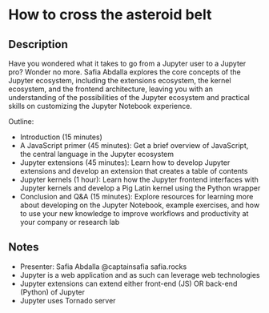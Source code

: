 # How to cross the asteroid belt

## Description

Have you wondered what it takes to go from a Jupyter user to a Jupyter pro? Wonder no more. Safia Abdalla explores the core concepts of the Jupyter ecosystem, including the extensions ecosystem, the kernel ecosystem, and the frontend architecture, leaving you with an understanding of the possibilities of the Jupyter ecosystem and practical skills on customizing the Jupyter Notebook experience.

Outline:

- Introduction (15 minutes)
- A JavaScript primer (45 minutes): Get a brief overview of JavaScript, the central language in the Jupyter ecosystem
- Jupyter extensions (45 minutes): Learn how to develop Jupyter extensions and develop an extension that creates a table of contents
- Jupyter kernels (1 hour): Learn how the Jupyter frontend interfaces with Jupyter kernels and develop a Pig Latin kernel using the Python wrapper
- Conclusion and Q&A (15 minutes): Explore resources for learning more about developing on the Jupyter Notebook, example exercises, and how to use your new knowledge to improve workflows and productivity at your company or research lab

## Notes
- Presenter: Safia Abdalla @captainsafia safia.rocks
- Jupyter is a web application and as such can leverage web technologies
- Jupyter extensions can extend either front-end (JS) OR back-end (Python) of Jupyter
- Jupyter uses Tornado server
